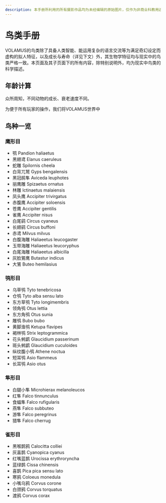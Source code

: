 ```yaml
---
description: 本手册所利用的所有摄影作品均为未经编辑的原始图片，仅作为非商业科教用途。若您不希望您的作品出现在此处，请您联系工作人员，我们将立即移除。
---
```


# 鸟类手册

VOLAMUS的鸟类除了具备人类智能、能运用复杂的语言交流等为满足奇幻设定而虚构的拟人特征，以及成长与寿命（详见下文）外，其生物学特征均与现实中的鸟类严格一致。本页面及其子页面下的所有内容，除特别说明外，均为现实中鸟类的科学描述。

## 年龄计算

众所周知，不同动物的成长、衰老速度不同。

为便于所有玩家的操作，我们将VOLAMUS世界中

## 鸟种一览

### 鹰形目

* 鹗 Pandion haliaetus
* 黑翅鸢 Elanus caeruleus
* 蛇雕 Spilornis cheela
* 白背兀鹫 Gyps bengalensis
* 黑冠鹃隼 Aviceda leuphotes
* 丽鹰雕 Spizaetus ornatus
* 林雕 Ictinaetus malaiensis
* 凤头鹰 Accipiter trivirgatus
* 赤腹鹰 Accipiter soloensis
* 苍鹰 Accipiter gentilis
* 雀鹰 Accipiter nisus
* 白尾鹞 Circus cyaneus
* 长翅鹞 Circus buffoni
* 赤鸢 Milvus milvus
* 白腹海雕 Haliaeetus leucogaster
* 玉带海雕 Haliaeetus leucoryphus
* 白尾海雕 Haliaeetus albicilla
* 灰脸鵟鹰 Butastur indicus
* 大鵟 Buteo hemilasius

### 鸮形目

* 乌草鸮 Tyto tenebricosa
* 仓鸮 Tyto alba sensu lato
* 东方草鸮 Tyto longimembris
* 领角鸮 Otus lettia
* 东方角鸮 Otus sunia
* 雕鸮 Bubo bubo
* 黄脚渔鸮 Ketupa flavipes
* 褐林鸮 Strix leptogrammica
* 花头鸺鹠 Glaucidium passerinum
* 斑头鸺鹠 Glaucidium cuculoides
* 纵纹腹小鸮 Athene noctua
* 短耳鸮 Asio flammeus
* 长耳鸮 Asio otus

### 隼形目

* 白腿小隼 Microhierax melanoleucos
* 红隼 Falco tinnunculus
* 食蝠隼 Falco rufigularis
* 燕隼 Falco subbuteo
* 游隼 Falco peregrinus
* 猎隼 Falco cherrug

### 雀形目

* 黑喉鹊鸦 Calocitta colliei
* 灰喜鹊 Cyanopica cyanus
* 红嘴蓝鹊 Urocissa erythroryncha
* 蓝绿鹊 Cissa chinensis
* 喜鹊 Pica pica sensu lato
* 寒鸦 Coloeus monedula
* 小嘴乌鸦 Corvus corone
* 白颈鸦 Corvus torquatus
* 渡鸦 Corvus corax

